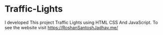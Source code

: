 # Traffic-Lights
I developed This project Traffic Lights using HTML CSS And JavaScript. To see the website visit https://RoshanSantoshJadhav.me/
